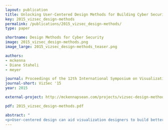 ```yaml
---
layout: publication
title: Unlocking User-Centered Design Methods for Building Cyber Security Visualizations
key: 2015_vizsec_design-methods
permalink: /publications/2015_vizsec_design-methods/
type: paper

shortname: Design Methods for Cyber Security
image: 2015_vizsec_design-methods.png
image_large: 2015_vizsec_design-methods_teaser.png

authors:
- mckenna
- Diane Staheli
- meyer

journal: Proceedings of the 12th International Symposium on Visualization for Cyber Security (VIS ’15)
journal-short: VizSec '15
year: 2015

external-project: http://mckennapsean.com/projects/vizsec-design-methods/

pdf: 2015_vizsec_design-methods.pdf

abstract: "
<p>User-centered design can aid visualization designers to build better, more practical tools that meet the needs of cyber security users. The cyber security visualization research community can adopt a variety of design methods to more efficiently and effectively build tools. We demonstrate how previous cyber visualization research has omitted a discussion of effectiveness and process in the explanation of design methods. In this paper, we discuss three design methods and illustrate how each method informed two real-world cyber security visualization projects which resulted in successful deployments to users.</p>"
---
```

